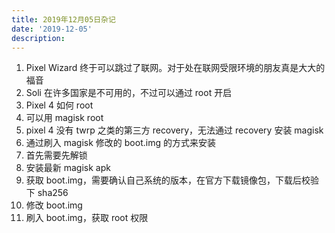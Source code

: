 ```yaml
---
title: 2019年12月05日杂记
date: '2019-12-05'
description:
---
```


1. Pixel Wizard 终于可以跳过了联网。对于处在联网受限环境的朋友真是大大的福音
2. Soli 在许多国家是不可用的，不过可以通过 root 开启
3. Pixel 4 如何 root
4. 可以用 magisk root
5. pixel 4 没有 twrp 之类的第三方 recovery，无法通过 recovery 安装 magisk
6. 通过刷入 magisk 修改的 boot.img 的方式来安装
7. 首先需要先解锁
8. 安装最新 magisk apk
9. 获取 boot.img，需要确认自己系统的版本，在官方下载镜像包，下载后校验下 sha256
10. 修改 boot.img
11. 刷入 boot.img，获取 root 权限
